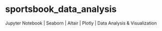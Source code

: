 # sportsbook_data_analysis
Jupyter Notebook | Seaborn | Altair | Plotly | Data Analysis &amp; Visualization
